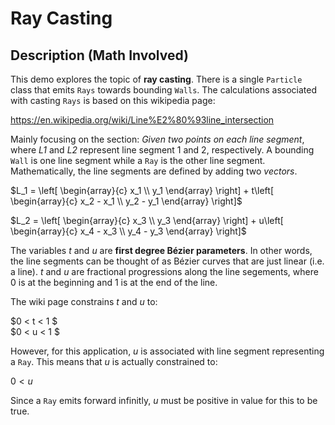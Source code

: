 # Ray Casting

## Description (Math Involved)

This demo explores the topic of **ray casting**. There is a single `Particle` class that emits `Rays` towards bounding `Walls`. The calculations associated with casting `Rays` is based on this wikipedia page:

https://en.wikipedia.org/wiki/Line%E2%80%93line_intersection

Mainly focusing on the section: _Given two points on each line segment_, where _L1_ and _L2_ represent line segment 1 and 2, respectively. A bounding `Wall` is one line segment while a `Ray` is the other line segment. Mathematically, the line segments are defined by adding two _vectors_.

$L_1 = \left[ \begin{array}{c} x_1 \\ y_1 \end{array} \right] + t\left[ \begin{array}{c} x_2 - x_1 \\ y_2 - y_1 \end{array} \right]$

$L_2 = \left[ \begin{array}{c} x_3 \\ y_3 \end{array} \right] + u\left[ \begin{array}{c} x_4 - x_3 \\ y_4 - y_3 \end{array} \right]$

The variables _t_ and _u_ are **first degree Bézier parameters**. In other words, the line segments can be thought of as Bézier curves that are just linear (i.e. a line). _t_ and _u_ are fractional progressions along the line segements, where 0 is at the beginning and 1 is at the end of the line.

The wiki page constrains _t_ and _u_ to:

$0 < t < 1 $  
$0 < u < 1 $

However, for this application, _u_ is associated with line segment representing a `Ray`. This means that _u_ is actually constrained to:

$0 < u$

Since a `Ray` emits forward infinitly, _u_ must be positive in value for this to be true.
